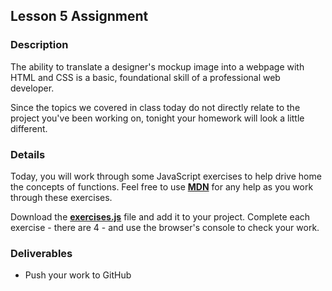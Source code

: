 ## Lesson 5 Assignment

### Description

The ability to translate a designer's mockup image into a webpage with HTML and CSS is a basic, foundational skill of a professional web developer.

Since the topics we covered in class today do not directly relate to the project you've been working on, tonight your homework will look a little different.

### Details

Today, you will work through some JavaScript exercises to help drive home the concepts of functions. Feel free to use **[MDN](https://developer.mozilla.org/en-US/docs/Web/JavaScript)** for any help as you work through these exercises.

Download the **[exercises.js](./js/exercises.js)** file and add it to your project. Complete each exercise - there are 4 - and use the browser's console to check your work.

### Deliverables

* Push your work to GitHub
